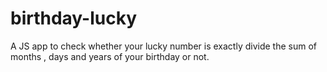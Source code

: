 # birthday-lucky
 A JS app to check whether your lucky number is exactly divide the sum of months , days and years of your birthday or not.
